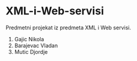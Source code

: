 # XML-i-Web-servisi

Predmetni projekat iz predmeta XML i Web servisi. 
1) Gajic Nikola
2) Barajevac Vladan
3) Mutic Djordje
